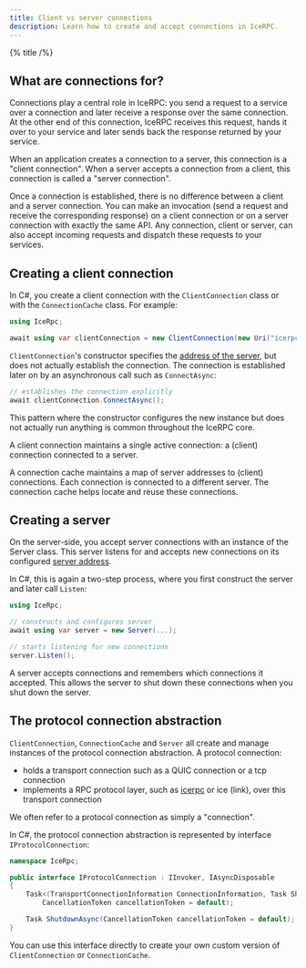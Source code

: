```yaml
---
title: Client vs server connections
description: Learn how to create and accept connections in IceRPC.
---
```


{% title /%}

## What are connections for?

Connections play a central role in IceRPC: you send a request to a service over a connection and later receive a
response over the same connection. At the other end of this connection, IceRPC receives this request, hands it over to
your service and later sends back the response returned by your service.

When an application creates a connection to a server, this connection is a "client connection". When a server accepts a
connection from a client, this connection is called a "server connection".

Once a connection is established, there is no difference between a client and a server connection. You can make an
invocation (send a request and receive the corresponding response) on a client connection or on a server connection
with exactly the same API. Any connection, client or server, can also accept incoming requests and dispatch these
requests to your services.

## Creating a client connection

In C#, you create a client connection with the `ClientConnection` class or with the `ConnectionCache` class. For
example:
```csharp
using IceRpc;

await using var clientConnection = new ClientConnection(new Uri("icerpc://hello.zeroc.com"));
```

`ClientConnection`'s constructor specifies the [address of the server](server-address), but does not actually establish
the connection. The connection is established later on by an asynchronous call such as `ConnectAsync`:
```csharp
// establishes the connection explicitly
await clientConnection.ConnectAsync();
```

This pattern where the constructor configures the new instance but does not actually run anything is common throughout
the IceRPC core.

A client connection maintains a single active connection: a (client) connection connected to a server.

A connection cache maintains a map of server addresses to (client) connections. Each connection is connected to a
different server. The connection cache helps locate and reuse these connections.

## Creating a server

On the server-side, you accept server connections with an instance of the Server class. This server listens for and
accepts new connections on its configured [server address](server-address).

In C#, this is again a two-step process, where you first construct the server and later call `Listen`:
```csharp
using IceRpc;

// constructs and configures server
await using var server = new Server(...);

// starts listening for new connections
server.Listen();
```

A server accepts connections and remembers which connections it accepted. This allows the server to shut down these
connections when you shut down the server.

## The protocol connection abstraction

`ClientConnection`, `ConnectionCache` and `Server` all create and manage instances of the protocol connection
abstraction. A protocol connection:
 - holds a transport connection such as a QUIC connection or a tcp connection
 - implements a RPC protocol layer, such as [icerpc](../icerpc-protocol/icerpc-vs-http3) or ice (link), over this
 transport connection

We often refer to a protocol connection as simply a "connection".

In C#, the protocol connection abstraction is represented by interface `IProtocolConnection`:
```csharp
namespace IceRpc;

public interface IProtocolConnection : IInvoker, IAsyncDisposable
{
    Task<(TransportConnectionInformation ConnectionInformation, Task ShutdownRequested)> ConnectAsync(
        CancellationToken cancellationToken = default);

    Task ShutdownAsync(CancellationToken cancellationToken = default);
}
```

You can use this interface directly to create your own custom version of `ClientConnection` or `ConnectionCache`.
